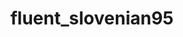 ---
layout: colaborator
title: fluent_slovenian95
expiry_date: 2030-11-22 00:00:00 +0000
description: Best teacher for office environment
spoken_language:
  - english
teaching_language:
  - slovenian
image: /assets/images/colaborator_fluent_slovenian.jpg
tags:
  - B1
  - quizes
---